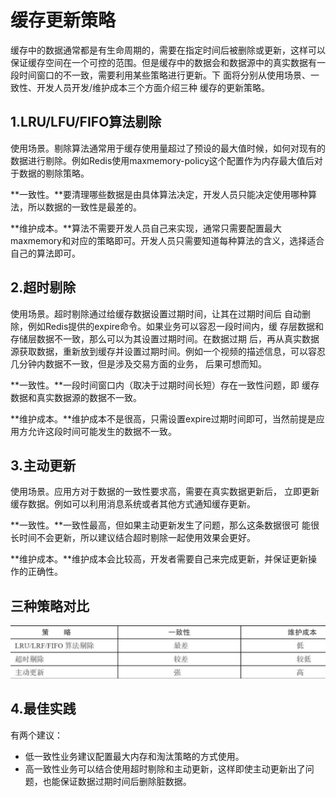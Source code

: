 # 缓存更新策略

缓存中的数据通常都是有生命周期的，需要在指定时间后被删除或更新，这样可以保证缓存空间在一个可控的范围。但是缓存中的数据会和数据源中的真实数据有一段时间窗口的不一致，需要利用某些策略进行更新。下 面将分别从使用场景、一致性、开发人员开发/维护成本三个方面介绍三种 缓存的更新策略。

## 1.LRU/LFU/FIFO算法剔除

使用场景。剔除算法通常用于缓存使用量超过了预设的最大值时候，如何对现有的数据进行剔除。例如Redis使用maxmemory-policy这个配置作为内存最大值后对于数据的剔除策略。

**一致性。**要清理哪些数据是由具体算法决定，开发人员只能决定使用哪种算法，所以数据的一致性是最差的。

**维护成本。**算法不需要开发人员自己来实现，通常只需要配置最大 maxmemory和对应的策略即可。开发人员只需要知道每种算法的含义，选择适合自己的算法即可。

## 2.超时剔除

使用场景。超时剔除通过给缓存数据设置过期时间，让其在过期时间后 自动删除，例如Redis提供的expire命令。如果业务可以容忍一段时间内，缓 存层数据和存储层数据不一致，那么可以为其设置过期时间。在数据过期 后，再从真实数据源获取数据，重新放到缓存并设置过期时间。例如一个视频的描述信息，可以容忍几分钟内数据不一致，但是涉及交易方面的业务， 后果可想而知。

**一致性。**一段时间窗口内（取决于过期时间长短）存在一致性问题，即 缓存数据和真实数据源的数据不一致。

**维护成本。**维护成本不是很高，只需设置expire过期时间即可，当然前提是应用方允许这段时间可能发生的数据不一致。

## 3.主动更新

使用场景。应用方对于数据的一致性要求高，需要在真实数据更新后， 立即更新缓存数据。例如可以利用消息系统或者其他方式通知缓存更新。

**一致性。**一致性最高，但如果主动更新发生了问题，那么这条数据很可 能很长时间不会更新，所以建议结合超时剔除一起使用效果会更好。

**维护成本。**维护成本会比较高，开发者需要自己来完成更新，并保证更新操作的正确性。

## 三种策略对比

![](../.gitbook/assets/image%20%28143%29.png)

## 4.最佳实践

有两个建议：

* 低一致性业务建议配置最大内存和淘汰策略的方式使用。
* 高一致性业务可以结合使用超时剔除和主动更新，这样即使主动更新出了问题，也能保证数据过期时间后删除脏数据。

